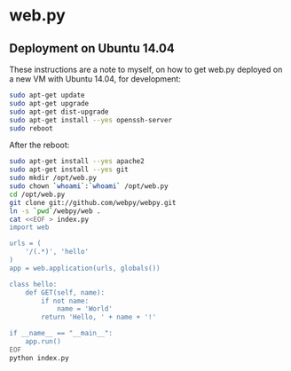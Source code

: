 <!-- -
Title: web.py
Description: Notes and links on the web.py framework
First Published: 2015-11-01
- -->

web.py
======

Deployment on Ubuntu 14.04
--------------------------

These instructions are a note to myself, on how to get web.py deployed on a new 
VM with Ubuntu 14.04, for development:

```bash
sudo apt-get update
sudo apt-get upgrade
sudo apt-get dist-upgrade
sudo apt-get install --yes openssh-server 
sudo reboot
```

After the reboot:

```bash
sudo apt-get install --yes apache2
sudo apt-get install --yes git
sudo mkdir /opt/web.py
sudo chown `whoami`:`whoami` /opt/web.py
cd /opt/web.py
git clone git://github.com/webpy/webpy.git
ln -s `pwd`/webpy/web .
cat <<EOF > index.py
import web

urls = (
    '/(.*)', 'hello'
)
app = web.application(urls, globals())

class hello:
    def GET(self, name):
        if not name: 
            name = 'World'
        return 'Hello, ' + name + '!'

if __name__ == "__main__":
    app.run()
EOF
python index.py
```


